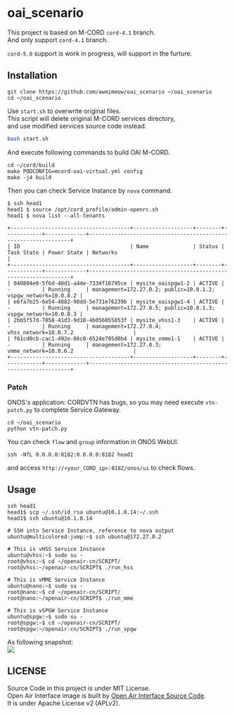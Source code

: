 # oai_scenario

This project is based on M-CORD `cord-4.1` branch.  
And only support `cord-4.1` branch.  

`cord-5.0` support is work in progress, will support in the furture.

## Installation

```
git clone https://github.com/aweimeow/oai_scenario ~/oai_scenario
cd ~/oai_scenario
```

Use `start.sh` to overwrite original files.  
This script will delete original M-CORD services directory,  
and use modified services source code instead.

```bash
bash start.sh
```

And execute following commands to build OAI M-CORD.

```
cd ~/cord/build
make PODCONFIG=mcord-oai-virtual.yml config
make -j4 build
```

Then you can check Service Instance by `nova` command.

```
$ ssh head1
head1 $ source /opt/cord_profile/admin-openrc.sh
head1 $ nova list --all-tenants

+--------------------------------------+-------------------+--------+------------+-------------+----------------------------------------------------------------+
| ID                                   | Name              | Status | Task State | Power State | Networks                                                       |
+--------------------------------------+-------------------+--------+------------+-------------+----------------------------------------------------------------+
| 040804e0-5f6d-48d1-a44e-7334f18795ce | mysite_oaispgw1-2 | ACTIVE | -          | Running     | management=172.27.0.2; public=10.8.1.2; vspgw_network=10.0.8.2 |
| e6fa7b25-6e54-4882-98dd-5e731e76239b | mysite_oaispgw1-4 | ACTIVE | -          | Running     | management=172.27.0.5; public=10.8.1.3; vspgw_network=10.0.8.3 |
| 2bb5f57d-7858-41d3-9d18-4b056055853f | mysite_vhss1-3    | ACTIVE | -          | Running     | management=172.27.0.4; vhss_network=10.0.7.2                   |
| f61cd0cb-cac1-492e-86c0-6524e795d0b4 | mysite_vmme1-1    | ACTIVE | -          | Running     | management=172.27.0.3; vmme_network=10.0.6.2                   |
+--------------------------------------+-------------------+--------+------------+-------------+----------------------------------------------------------------+
```

### Patch

ONOS's application: CORDVTN has bugs, so you may need execute `vtn-patch.py`
to complete Service Gateway.

```
cd ~/oai_scenario
python vtn-patch.py
```

You can check `flow` and `group` information in ONOS WebUI.

```
ssh -NfL 0.0.0.0:8182:0.0.0.0:8182 head1
```

and access `http://<your_CORD_ip>:8182/onos/ui` to check flows.

## Usage

```
ssh head1
head1$ scp ~/.ssh/id_rsa ubuntu@10.1.0.14:~/.ssh
head1$ ssh ubuntu@10.1.0.14

# SSH into Service Instance, reference to nova output
ubuntu@multicolored-jump:~$ ssh ubuntu@172.27.0.2

# This is vHSS Service Instance
ubuntu@vhss:~$ sudo su -
root@vhss:~$ cd ~/openair-cn/SCRIPT/
root@vhss:~/openair-cn/SCRIPT$ ./run_hss

# This is vMME Service Instance
ubuntu@nano:~$ sudo su -
root@nano:~$ cd ~/openair-cn/SCRIPT/
root@nano:~/openair-cn/SCRIPT$ ./run_mme

# This is vSPGW Service Instance
ubuntu@spgw:~$ sudo su -
root@spgw:~$ cd ~/openair-cn/SCRIPT/
root@spgw:~/openair-cn/SCRIPT$ ./run_spgw
```

As following snapshot:  
![](https://raw.githubusercontent.com/aweimeow/oai_scenario/master/snapshot.png)

## LICENSE

Source Code in this project is under MIT License.  
Open Air Interface image is built by [Open Air Interface Source
Code](https://gitlab.eurecom.fr/oai/openair-cn).  
It is under Apache License v2 (APLv2).
